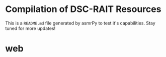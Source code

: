 
Compilation of DSC-RAIT Resources
=================================


This is a ``README.md`` file generated by asmrPy to test it's capabilities. Stay tuned for more updates!
# web
